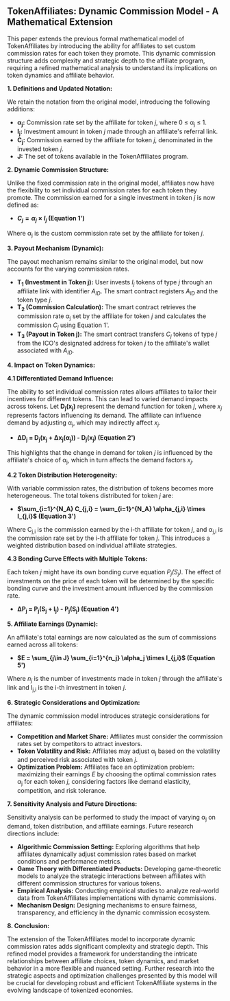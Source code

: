 ## TokenAffiliates: Dynamic Commission Model - A Mathematical Extension

This paper extends the previous formal mathematical model of TokenAffiliates by introducing the ability for affiliates to set custom commission rates for each token they promote. This dynamic commission structure adds complexity and strategic depth to the affiliate program, requiring a refined mathematical analysis to understand its implications on token dynamics and affiliate behavior.

**1. Definitions and Updated Notation:**

We retain the notation from the original model, introducing the following additions:

* **α<sub>j</sub>:** Commission rate set by the affiliate for token *j*, where 0 ≤ α<sub>j</sub> ≤ 1. 
* **I<sub>j</sub>:** Investment amount in token *j* made through an affiliate's referral link.
* **C<sub>j</sub>:** Commission earned by the affiliate for token *j*, denominated in the invested token *j*.
* **J:** The set of tokens available in the TokenAffiliates program.

**2. Dynamic Commission Structure:**

Unlike the fixed commission rate in the original model, affiliates now have the flexibility to set individual commission rates for each token they promote. The commission earned for a single investment in token *j* is now defined as:

* **$C_j = \alpha_j \times I_j$ (Equation 1')**

Where α<sub>j</sub> is the custom commission rate set by the affiliate for token *j*.

**3. Payout Mechanism (Dynamic):**

The payout mechanism remains similar to the original model, but now accounts for the varying commission rates.

* **T<sub>1</sub> (Investment in Token j):** User invests *I<sub>j</sub>* tokens of type *j* through an affiliate link with identifier *A<sub>ID</sub>*. The smart contract registers *A<sub>ID</sub>* and the token type *j*.
* **T<sub>2</sub> (Commission Calculation):** The smart contract retrieves the commission rate α<sub>j</sub> set by the affiliate for token *j* and calculates the commission *C<sub>j</sub>* using Equation 1'.
* **T<sub>3</sub> (Payout in Token j):** The smart contract transfers *C<sub>j</sub>* tokens of type *j* from the ICO's designated address for token *j* to the affiliate's wallet associated with *A<sub>ID</sub>*.

**4. Impact on Token Dynamics:**

**4.1 Differentiated Demand Influence:**

The ability to set individual commission rates allows affiliates to tailor their incentives for different tokens. This can lead to varied demand impacts across tokens. Let **D<sub>j</sub>(x<sub>j</sub>)** represent the demand function for token *j*, where *x<sub>j</sub>* represents factors influencing its demand. The affiliate can influence demand by adjusting α<sub>j</sub>, which may indirectly affect *x<sub>j</sub>*.

* **ΔD<sub>j</sub> = D<sub>j</sub>(x<sub>j</sub> + Δx<sub>j</sub>(α<sub>j</sub>)) - D<sub>j</sub>(x<sub>j</sub>) (Equation 2')**

This highlights that the change in demand for token *j* is influenced by the affiliate's choice of α<sub>j</sub>, which in turn affects the demand factors *x<sub>j</sub>*.

**4.2 Token Distribution Heterogeneity:**

With variable commission rates, the distribution of tokens becomes more heterogeneous. The total tokens distributed for token *j* are:

* **$\sum_{i=1}^{N_A} C_{j,i} = \sum_{i=1}^{N_A} \alpha_{j,i} \times I_{j,i}$ (Equation 3')**

Where C<sub>j,i</sub> is the commission earned by the i-th affiliate for token *j*, and α<sub>j,i</sub> is the commission rate set by the i-th affiliate for token *j*. This introduces a weighted distribution based on individual affiliate strategies.

**4.3 Bonding Curve Effects with Multiple Tokens:**

Each token *j* might have its own bonding curve equation *P<sub>j</sub>(S<sub>j</sub>)*. The effect of investments on the price of each token will be determined by the specific bonding curve and the investment amount influenced by the commission rate.

* **ΔP<sub>j</sub> = P<sub>j</sub>(S<sub>j</sub> + I<sub>j</sub>) - P<sub>j</sub>(S<sub>j</sub>) (Equation 4')**

**5. Affiliate Earnings (Dynamic):**

An affiliate's total earnings are now calculated as the sum of commissions earned across all tokens:

* **$E = \sum_{j\in J} \sum_{i=1}^{n_j} \alpha_j \times I_{j,i}$ (Equation 5')**

Where *n<sub>j</sub>* is the number of investments made in token *j* through the affiliate's link and I<sub>j,i</sub> is the i-th investment in token *j*.

**6. Strategic Considerations and Optimization:**

The dynamic commission model introduces strategic considerations for affiliates:

* **Competition and Market Share:** Affiliates must consider the commission rates set by competitors to attract investors.
* **Token Volatility and Risk:**  Affiliates may adjust α<sub>j</sub> based on the volatility and perceived risk associated with token *j*.
* **Optimization Problem:** Affiliates face an optimization problem: maximizing their earnings *E* by choosing the optimal commission rates α<sub>j</sub> for each token *j*, considering factors like demand elasticity, competition, and risk tolerance.

**7. Sensitivity Analysis and Future Directions:**

Sensitivity analysis can be performed to study the impact of varying α<sub>j</sub> on demand, token distribution, and affiliate earnings. Future research directions include:

* **Algorithmic Commission Setting:** Exploring algorithms that help affiliates dynamically adjust commission rates based on market conditions and performance metrics.
* **Game Theory with Differentiated Products:** Developing game-theoretic models to analyze the strategic interactions between affiliates with different commission structures for various tokens.
* **Empirical Analysis:** Conducting empirical studies to analyze real-world data from TokenAffiliates implementations with dynamic commissions.
* **Mechanism Design:** Designing mechanisms to ensure fairness, transparency, and efficiency in the dynamic commission ecosystem.

**8. Conclusion:**

The extension of the TokenAffiliates model to incorporate dynamic commission rates adds significant complexity and strategic depth. This refined model provides a framework for understanding the intricate relationships between affiliate choices, token dynamics, and market behavior in a more flexible and nuanced setting. Further research into the strategic aspects and optimization challenges presented by this model will be crucial for developing robust and efficient TokenAffiliate systems in the evolving landscape of tokenized economies.
